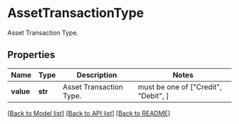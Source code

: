 # AssetTransactionType

Asset Transaction Type.

## Properties
Name | Type | Description | Notes
------------ | ------------- | ------------- | -------------
**value** | **str** | Asset Transaction Type. |  must be one of ["Credit", "Debit", ]

[[Back to Model list]](../README.md#documentation-for-models) [[Back to API list]](../README.md#documentation-for-api-endpoints) [[Back to README]](../README.md)



